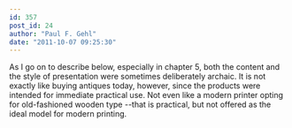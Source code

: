```yaml
---
id: 357
post_id: 24
author: "Paul F. Gehl"
date: "2011-10-07 09:25:30"
---
```

As I go on to describe below, especially in chapter 5, both the content and the style of presentation were sometimes deliberately archaic. It is not exactly like buying antiques today, however, since the products were intended for immediate practical use. Not even like a modern printer opting for old-fashioned wooden type --that is practical, but not offered as the ideal model for modern printing.
